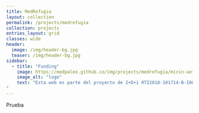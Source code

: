 ```yaml
---
title: MedRefugia
layout: collection
permalink: /projects/medrefugia
collection: projects
entries_layout: grid
classes: wide
header:
  image: /img/header-bg.jpg
  teaser: /img/header-bg.jpg
sidebar:
  - title: "Funding"
    image: https://medpaleo.github.io/img/projects/medrefugia/micin-uefeder-aeig.pdf
    image_alt: "logo"
    text: "Esta web es parte del proyecto de I+D+i RTI2018-101714-B-I00 financiada por MCIN/ AEI/10.13039/501100011033/ y FEDER “Una manera de hacer Europa”. 
"
---
```


Prueba
